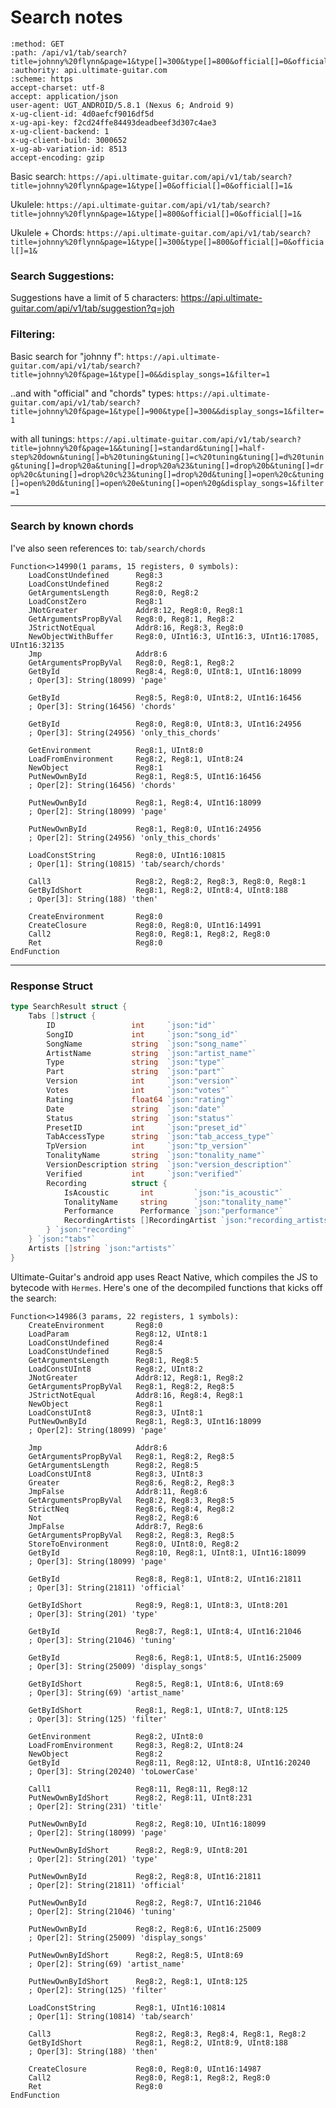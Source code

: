 # Search notes

```
:method: GET
:path: /api/v1/tab/search?title=johnny%20flynn&page=1&type[]=300&type[]=800&official[]=0&official[]=1&
:authority: api.ultimate-guitar.com
:scheme: https
accept-charset: utf-8
accept: application/json
user-agent: UGT_ANDROID/5.8.1 (Nexus 6; Android 9)
x-ug-client-id: 4d0aefcf9016df5d
x-ug-api-key: f2cd24ffe84493deadbeef3d307c4ae3
x-ug-client-backend: 1
x-ug-client-build: 3000652
x-ug-ab-variation-id: 8513
accept-encoding: gzip

```


Basic search: `https://api.ultimate-guitar.com/api/v1/tab/search?title=johnny%20flynn&page=1&type[]=0&official[]=0&official[]=1&`

Ukulele: `https://api.ultimate-guitar.com/api/v1/tab/search?title=johnny%20flynn&page=1&type[]=800&official[]=0&official[]=1&`

Ukulele + Chords: `https://api.ultimate-guitar.com/api/v1/tab/search?title=johnny%20flynn&page=1&type[]=300&type[]=800&official[]=0&official[]=1&`


### Search Suggestions:  

Suggestions have a limit of 5 characters: https://api.ultimate-guitar.com/api/v1/tab/suggestion?q=joh

### Filtering:  

Basic search for "johnny f": `https://api.ultimate-guitar.com/api/v1/tab/search?title=johnny%20f&page=1&type[]=0&&display_songs=1&filter=1`  

..and with "official" and "chords" types: `https://api.ultimate-guitar.com/api/v1/tab/search?title=johnny%20f&page=1&type[]=900&type[]=300&&display_songs=1&filter=1`  

with all tunings: `https://api.ultimate-guitar.com/api/v1/tab/search?title=johnny%20f&page=1&&tuning[]=standard&tuning[]=half-step%20down&tuning[]=b%20tuning&tuning[]=c%20tuning&tuning[]=d%20tuning&tuning[]=drop%20a&tuning[]=drop%20a%23&tuning[]=drop%20b&tuning[]=drop%20c&tuning[]=drop%20c%23&tuning[]=drop%20d&tuning[]=open%20c&tuning[]=open%20d&tuning[]=open%20e&tuning[]=open%20g&display_songs=1&filter=1`  


---  

### Search by known chords   

I've also seen references to: `tab/search/chords`  


```smali
Function<>14990(1 params, 15 registers, 0 symbols):
	LoadConstUndefined  	Reg8:3
	LoadConstUndefined  	Reg8:2
	GetArgumentsLength  	Reg8:0, Reg8:2
	LoadConstZero       	Reg8:1
	JNotGreater         	Addr8:12, Reg8:0, Reg8:1
	GetArgumentsPropByVal	Reg8:0, Reg8:1, Reg8:2
	JStrictNotEqual     	Addr8:16, Reg8:3, Reg8:0
	NewObjectWithBuffer 	Reg8:0, UInt16:3, UInt16:3, UInt16:17085, UInt16:32135
	Jmp                 	Addr8:6
	GetArgumentsPropByVal	Reg8:0, Reg8:1, Reg8:2
	GetById             	Reg8:4, Reg8:0, UInt8:1, UInt16:18099
	; Oper[3]: String(18099) 'page'

	GetById             	Reg8:5, Reg8:0, UInt8:2, UInt16:16456
	; Oper[3]: String(16456) 'chords'

	GetById             	Reg8:0, Reg8:0, UInt8:3, UInt16:24956
	; Oper[3]: String(24956) 'only_this_chords'

	GetEnvironment      	Reg8:1, UInt8:0
	LoadFromEnvironment 	Reg8:2, Reg8:1, UInt8:24
	NewObject           	Reg8:1
	PutNewOwnById       	Reg8:1, Reg8:5, UInt16:16456
	; Oper[2]: String(16456) 'chords'

	PutNewOwnById       	Reg8:1, Reg8:4, UInt16:18099
	; Oper[2]: String(18099) 'page'

	PutNewOwnById       	Reg8:1, Reg8:0, UInt16:24956
	; Oper[2]: String(24956) 'only_this_chords'

	LoadConstString     	Reg8:0, UInt16:10815
	; Oper[1]: String(10815) 'tab/search/chords'

	Call3               	Reg8:2, Reg8:2, Reg8:3, Reg8:0, Reg8:1
	GetByIdShort        	Reg8:1, Reg8:2, UInt8:4, UInt8:188
	; Oper[3]: String(188) 'then'

	CreateEnvironment   	Reg8:0
	CreateClosure       	Reg8:0, Reg8:0, UInt16:14991
	Call2               	Reg8:0, Reg8:1, Reg8:2, Reg8:0
	Ret                 	Reg8:0
EndFunction
```




---  


### Response Struct 

```go
type SearchResult struct {
	Tabs []struct {
		ID                 int     `json:"id"`
		SongID             int     `json:"song_id"`
		SongName           string  `json:"song_name"`
		ArtistName         string  `json:"artist_name"`
		Type               string  `json:"type"`
		Part               string  `json:"part"`
		Version            int     `json:"version"`
		Votes              int     `json:"votes"`
		Rating             float64 `json:"rating"`
		Date               string  `json:"date"`
		Status             string  `json:"status"`
		PresetID           int     `json:"preset_id"`
		TabAccessType      string  `json:"tab_access_type"`
		TpVersion          int     `json:"tp_version"`
		TonalityName       string  `json:"tonality_name"`
		VersionDescription string  `json:"version_description"`
		Verified           int     `json:"verified"`
		Recording          struct {
			IsAcoustic       int         `json:"is_acoustic"`
			TonalityName     string      `json:"tonality_name"`
			Performance      Performance `json:"performance"`
			RecordingArtists []RecordingArtist `json:"recording_artists"`
		} `json:"recording"`
	} `json:"tabs"`
	Artists []string `json:"artists"`
}
```


Ultimate-Guitar's android app uses React Native, which compiles the JS to bytecode with `Hermes`. Here's one of the decompiled functions that kicks off the search:  

```
Function<>14986(3 params, 22 registers, 1 symbols):
	CreateEnvironment   	Reg8:0
	LoadParam           	Reg8:12, UInt8:1
	LoadConstUndefined  	Reg8:4
	LoadConstUndefined  	Reg8:5
	GetArgumentsLength  	Reg8:1, Reg8:5
	LoadConstUInt8      	Reg8:2, UInt8:2
	JNotGreater         	Addr8:12, Reg8:1, Reg8:2
	GetArgumentsPropByVal	Reg8:1, Reg8:2, Reg8:5
	JStrictNotEqual     	Addr8:16, Reg8:4, Reg8:1
	NewObject           	Reg8:1
	LoadConstUInt8      	Reg8:3, UInt8:1
	PutNewOwnById       	Reg8:1, Reg8:3, UInt16:18099
	; Oper[2]: String(18099) 'page'

	Jmp                 	Addr8:6
	GetArgumentsPropByVal	Reg8:1, Reg8:2, Reg8:5
	GetArgumentsLength  	Reg8:2, Reg8:5
	LoadConstUInt8      	Reg8:3, UInt8:3
	Greater             	Reg8:6, Reg8:2, Reg8:3
	JmpFalse            	Addr8:11, Reg8:6
	GetArgumentsPropByVal	Reg8:2, Reg8:3, Reg8:5
	StrictNeq           	Reg8:6, Reg8:4, Reg8:2
	Not                 	Reg8:2, Reg8:6
	JmpFalse            	Addr8:7, Reg8:6
	GetArgumentsPropByVal	Reg8:2, Reg8:3, Reg8:5
	StoreToEnvironment  	Reg8:0, UInt8:0, Reg8:2
	GetById             	Reg8:10, Reg8:1, UInt8:1, UInt16:18099
	; Oper[3]: String(18099) 'page'

	GetById             	Reg8:8, Reg8:1, UInt8:2, UInt16:21811
	; Oper[3]: String(21811) 'official'

	GetByIdShort        	Reg8:9, Reg8:1, UInt8:3, UInt8:201
	; Oper[3]: String(201) 'type'

	GetById             	Reg8:7, Reg8:1, UInt8:4, UInt16:21046
	; Oper[3]: String(21046) 'tuning'

	GetById             	Reg8:6, Reg8:1, UInt8:5, UInt16:25009
	; Oper[3]: String(25009) 'display_songs'

	GetByIdShort        	Reg8:5, Reg8:1, UInt8:6, UInt8:69
	; Oper[3]: String(69) 'artist_name'

	GetByIdShort        	Reg8:1, Reg8:1, UInt8:7, UInt8:125
	; Oper[3]: String(125) 'filter'

	GetEnvironment      	Reg8:2, UInt8:0
	LoadFromEnvironment 	Reg8:3, Reg8:2, UInt8:24
	NewObject           	Reg8:2
	GetById             	Reg8:11, Reg8:12, UInt8:8, UInt16:20240
	; Oper[3]: String(20240) 'toLowerCase'

	Call1               	Reg8:11, Reg8:11, Reg8:12
	PutNewOwnByIdShort  	Reg8:2, Reg8:11, UInt8:231
	; Oper[2]: String(231) 'title'

	PutNewOwnById       	Reg8:2, Reg8:10, UInt16:18099
	; Oper[2]: String(18099) 'page'

	PutNewOwnByIdShort  	Reg8:2, Reg8:9, UInt8:201
	; Oper[2]: String(201) 'type'

	PutNewOwnById       	Reg8:2, Reg8:8, UInt16:21811
	; Oper[2]: String(21811) 'official'

	PutNewOwnById       	Reg8:2, Reg8:7, UInt16:21046
	; Oper[2]: String(21046) 'tuning'

	PutNewOwnById       	Reg8:2, Reg8:6, UInt16:25009
	; Oper[2]: String(25009) 'display_songs'

	PutNewOwnByIdShort  	Reg8:2, Reg8:5, UInt8:69
	; Oper[2]: String(69) 'artist_name'

	PutNewOwnByIdShort  	Reg8:2, Reg8:1, UInt8:125
	; Oper[2]: String(125) 'filter'

	LoadConstString     	Reg8:1, UInt16:10814
	; Oper[1]: String(10814) 'tab/search'

	Call3               	Reg8:2, Reg8:3, Reg8:4, Reg8:1, Reg8:2
	GetByIdShort        	Reg8:1, Reg8:2, UInt8:9, UInt8:188
	; Oper[3]: String(188) 'then'

	CreateClosure       	Reg8:0, Reg8:0, UInt16:14987
	Call2               	Reg8:0, Reg8:1, Reg8:2, Reg8:0
	Ret                 	Reg8:0
EndFunction
```